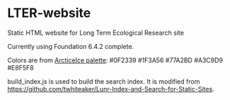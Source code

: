# LTER-website
Static HTML website for Long Term Ecological Research site

Currently using Foundation 6.4.2 complete.

Colors are from <a href="https://color.adobe.com/ArcticIce-color-theme-1997889/">ArcticeIce palette</a>:
#0F2339
#1F3A56
#77A2BD
#A3C9D9
#E8F5F8

build_index.js is used to build the search index. It is modified from https://github.com/twhiteaker/Lunr-Index-and-Search-for-Static-Sites.